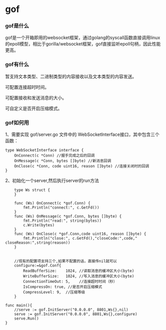 # gof

### gof是什么

gof是一个开箱即用的websocket框架，通过golang的syscall函数直接调用linux的epoll模型，相比于gorilla/websocket框架，gof直接监听epoll句柄，因此性能更高。

### gof有什么

暂支持文本类型、二进制类型的内容接收以及文本类型的内容发送。

可配置连接超时时间。

可配置接收和发送消息的大小。

可自定义是否开启压缩模式。


### gof如何用

1、需要实现 gof/server.go 文件中的 WebSocketInterface接口，其中包含三个函数：
```
type WebSocketInterface interface {
    OnConnect(c *Conn) //握手完成之后的回调
    OnMessage(c *Conn, bytes []byte) //新消息回调
    OnClose(c *Conn, code uint16, reason []byte) //连接关闭时的回调
}
```
2、初始化一个server,然后执行server的run方法
```
    type Ws struct {
    }
    
    func (Ws) OnConnect(c *gof.Conn) {
        fmt.Println("connect:", c.GetFd())
    }
    func (Ws) OnMessage(c *gof.Conn, bytes []byte) {
        fmt.Println("read:", string(bytes))
        c.Write(bytes)
    }
    func (Ws) OnClose(c *gof.Conn,code uint16, reason []byte) {
        fmt.Println("close:", c.GetFd(),"closeCode:",code," closeReason:",string(reason))
    }
    
    
    //现有的配置项支持三个,如果不配置的话，直接传nil就可以
    configure:=&gof.Conf{
		ReadBufferSize:    1024, //读取消息的缓冲区大小(byte)
		WriteBufferSize:   1024, //写入消息的缓冲区大小(byte)
		ConnectionTimeOut: 5,    //连接超时时间（秒）
		IsCompressOn: true, //是否开启压缩模式
		CompressLevel: 9,  //压缩等级
	}
	
func main(){
	//serve := gof.InitServer("0.0.0.0", 8801,Ws{},nil)
	serve := gof.InitServer("0.0.0.0", 8801,Ws{},configure)
    serve.Run()
}
```
